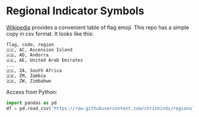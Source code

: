 # Regional Indicator Symbols

[Wikipedia](https://en.wikipedia.org/wiki/Regional_indicator_symbol) provides a convenient table of flag emoji. 
This repo has a simple copy in csv format. It looks like this:

```text
flag, code, region
🇦🇨, AC, Ascension Island
🇦🇩, AD, Andorra
🇦🇪, AE, United Arab Emirates
...
🇿🇦, ZA, South Africa
🇿🇲, ZM, Zambia
🇿🇼, ZW, Zimbabwe
```
Access from Python:
```python
import pandas as pd
df = pd.read_csv('https://raw.githubusercontent.com/chrishinds/regional-indicator-symbols/refs/heads/main/regional-indicator-symbols.csv')
```
